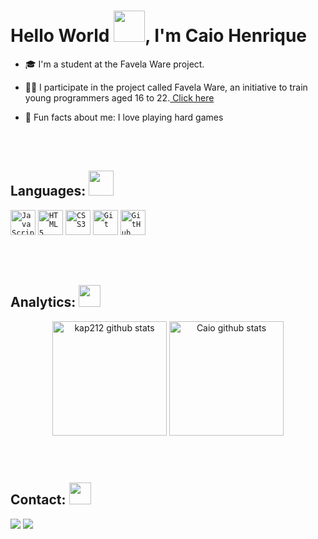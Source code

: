 <!-- Presentation -->
<h1 align= left>Hello World <img src="https://em-content.zobj.net/source/microsoft-teams/337/waving-hand_1f44b.png" width="50px">, I'm Caio Henrique</h1>

- 🎓 I'm a student at the Favela Ware project.

- 👨‍🏫 I participate in the project called Favela Ware, an initiative to train young programmers aged 16 to 22.<a href="https://favelaware.animahub.com.br/sobre" target="blank"> Click here</a>

- 🚀 Fun facts about me: I love playing hard games

<br><br>

<!-- Skills -->
<h2 align="left"> Languages: <img src="https://em-content.zobj.net/source/microsoft-teams/337/man-technologist_1f468-200d-1f4bb.png" width="40px"> </h2>

<code><img width="40px" src="https://cdn.jsdelivr.net/gh/devicons/devicon/icons/javascript/javascript-original.svg" title = "JavaScript"/></code>
<code><img width="40px" src="https://cdn.jsdelivr.net/gh/devicons/devicon/icons/html5/html5-original.svg" title = "HTML5"/></code>
<code><img width="40px" src="https://cdn.jsdelivr.net/gh/devicons/devicon/icons/css3/css3-original.svg" title = "CSS3"/></code>
<code><img width="40px" src="https://cdn.jsdelivr.net/gh/devicons/devicon/icons/git/git-original.svg" title = "Git"/></code>
<code><img width="40px" src="https://cdn.jsdelivr.net/gh/devicons/devicon/icons/github/github-original.svg" title = "GitHub"/></code>

<br><br>

<!-- Analitycs -->
<h2>Analytics: <img src="https://gifs.eco.br/wp-content/uploads/2022/10/gifs-de-graficos-0.gif" width="35px"> </h2>
<div align="center">
   <img height=183 align="center" src="https://github-readme-stats.vercel.app/api?username=kap212&show_icons=true&theme=dracula&hide_border=true&ring_color=F72222&title_color=F72222&icon_color=F7AE30&card_wildth=250" alt="kap212 github stats"/>    
   <img height=183 align="center" src="https://github-readme-stats.vercel.app/api/top-langs/?username=kap212&count_private=true&show_icons=true&theme=dracula&layout=compact&langs_count=6&hide_border=true&card_wildth=300&title_color=F72222&icon_color=F7AE30" alt="Caio github stats"/>   
</div>
 
  ##
  
 <!-- Contacts -->
<div> 
      <br><h2>Contact: <img src="https://em-content.zobj.net/source/microsoft-teams/337/telephone-receiver_1f4de.png" width="35px"></h2>
  <a href="https://www.instagram.com/caiohhenriquee/" target="_blank"><img src="https://img.shields.io/badge/-Instagram-%23E4405F?style=for-the-badge&logo=instagram&logoColor=white" target="_blank"></a>
  <a href="https://www.linkedin.com/in/caio-henrique-a22043279/" target="_blank"><img src="https://img.shields.io/badge/-LinkedIn-%230077B5?style=for-the-badge&logo=linkedin&logoColor=white" target="_blank"></a> 

<div>

